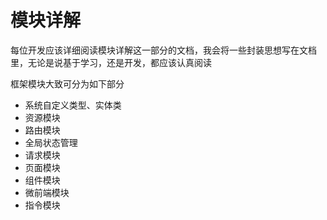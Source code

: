 # 模块详解

每位开发应该详细阅读模块详解这一部分的文档，我会将一些封装思想写在文档里，无论是说基于学习，还是开发，都应该认真阅读

框架模块大致可分为如下部分

* 系统自定义类型、实体类
* 资源模块
* 路由模块
* 全局状态管理
* 请求模块
* 页面模块
* 组件模块
* 微前端模块
* 指令模块
